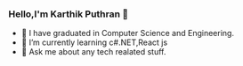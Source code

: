 ### Hello,I'm Karthik Puthran 👋






- 🔭 I have  graduated in Computer Science and Engineering.
- 🌱 I’m currently learning c#.NET,React js
- 💬 Ask me about any tech realated stuff.


